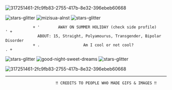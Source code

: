 ![317251461-2fc9fb83-2755-417b-8e32-396ebeb60668](https://github.com/user-attachments/assets/ee700e0b-66da-43c6-916e-a96e6eb472af)


![stars-glitter](https://github.com/user-attachments/assets/70420060-23ed-4fe2-827b-42840455f4d9) ![mizisua-alnst](https://github.com/user-attachments/assets/115375eb-857b-4cdf-96a0-2cae8886540d) ![stars-glitter](https://github.com/user-attachments/assets/70420060-23ed-4fe2-827b-42840455f4d9)
           
                + '        AWAY ON SUMMER HOLIDAY (check side profile)          ' + 
                  ABOUT: 15, Straight, Polyamourus, Transgender, Bipolar Disorder
                + .                   Am I cool or not cool?                    . +

![stars-glitter](https://github.com/user-attachments/assets/70420060-23ed-4fe2-827b-42840455f4d9)
 ![good-night-sweet-dreams](https://github.com/user-attachments/assets/44e9aada-b1a4-4d01-923a-cec1391eb808) ![stars-glitter](https://github.com/user-attachments/assets/70420060-23ed-4fe2-827b-42840455f4d9)


![317251461-2fc9fb83-2755-417b-8e32-396ebeb60668](https://github.com/user-attachments/assets/ee700e0b-66da-43c6-916e-a96e6eb472af)


__________________________________________________________________________________________________________

                          ‼ CREDITS TO PEOPLE WHO MADE GIFS & IMAGES ‼
<!---
alnstfan/alnstfan is a ✨ special ✨ repository because its `README.md` (this file) appears on your GitHub profile.
You can click the Preview link to take a look at your changes.
--->


